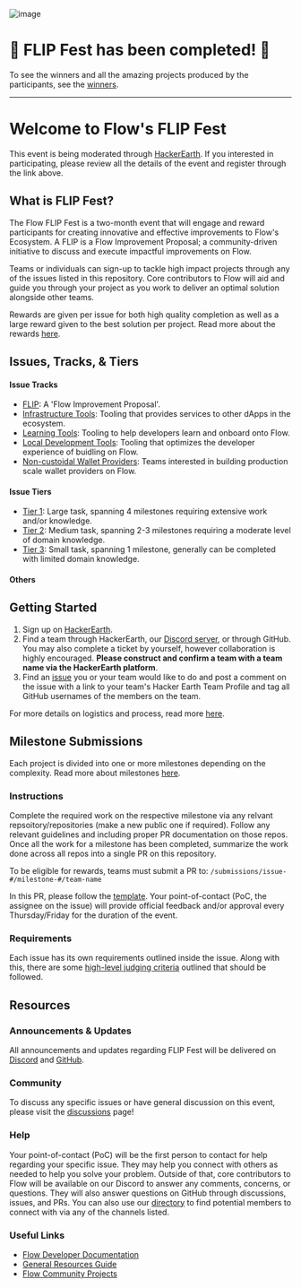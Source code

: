 ![image](https://user-images.githubusercontent.com/8709330/133093074-c64a6a04-3ee6-42d3-837d-d75ab9328a20.png)

# 🚧 FLIP Fest has been completed! 🚧

To see the winners and all the amazing projects produced by the participants, see the [winners](./winners).

---

# Welcome to Flow's FLIP Fest

This event is being moderated through [HackerEarth](https://www.hackerearth.com/challenges/hackathon/flip-fest/). If you interested in participating, please review all the details of the event and register through the link above.

## What is FLIP Fest?

The Flow FLIP Fest is a two-month event that will engage and reward participants for creating innovative and effective improvements to Flow's Ecosystem. A FLIP is a Flow Improvement Proposal; a community-driven initiative to discuss and execute impactful improvements on Flow.

Teams or individuals can sign-up to tackle high impact projects through any of the issues listed in this repository. Core contributors to Flow will aid and guide you through your project as you work to deliver an optimal solution alongside other teams.

Rewards are given per issue for both high quality completion as well as a large reward given to the best solution per project. Read more about the rewards [here](https://www.hackerearth.com/challenges/hackathon/flip-fest/#prizes).

## Issues, Tracks, & Tiers

#### Issue Tracks

- [FLIP](https://github.com/onflow/flip-fest/issues?q=is%3Aopen+is%3Aissue+label%3AFLIP): A 'Flow Improvement Proposal'.
- [Infrastructure Tools](https://github.com/onflow/flip-fest/issues?q=is%3Aopen+is%3Aissue+label%3A%22Infrastructure+Tools%22): Tooling that provides services to other dApps in the ecosystem.
- [Learning Tools](https://github.com/onflow/flip-fest/issues?q=is%3Aopen+is%3Aissue+label%3A%22Learning+Tools%22): Tooling to help developers learn and onboard onto Flow.
- [Local Development Tools](https://github.com/onflow/flip-fest/issues?q=is%3Aopen+is%3Aissue+label%3A%22Local+Development+Tools%22): Tooling that optimizes the developer experience of buidling on Flow.
- [Non-custoidal Wallet Providers](https://github.com/onflow/flip-fest/issues?q=is%3Aopen+is%3Aissue+label%3A%22Non-custodial+Wallet+Providers%22): Teams interested in building production scale wallet providers on Flow.

#### Issue Tiers

- [Tier 1](https://github.com/onflow/flip-fest/issues?q=is%3Aopen+is%3Aissue+label%3A%22Tier+1%22): Large task, spanning 4 milestones requiring extensive work and/or knowledge.
- [Tier 2](https://github.com/onflow/flip-fest/issues?q=is%3Aopen+is%3Aissue+label%3A%22Tier+2%22): 
Medium task, spanning 2-3 milestones requiring a moderate level of domain knowledge.
- [Tier 3](https://github.com/onflow/flip-fest/issues?q=is%3Aopen+is%3Aissue+label%3A%22Tier+3%22): 
Small task, spanning 1 milestone, generally can be completed with limited domain knowledge.

#### Others

## Getting Started

1. Sign up on [HackerEarth](https://www.hackerearth.com/challenges/hackathon/flip-fest/).
2. Find a team through HackerEarth, our [Discord server](https://discord.com/channels/613813861610684416/885732336052871188), or through GitHub. You may also complete a ticket by yourself, however collaboration is highly encouraged. **Please construct and confirm a team with a team name via the HackerEarth platform**.
3. Find an [issue](https://github.com/onflow/flip-fest/issues) you or your team would like to do and post a comment on the issue with a link to your team's Hacker Earth Team Profile and tag all GitHub usernames of the members on the team.

For more details on logistics and process, read more [here](https://www.hackerearth.com/challenges/hackathon/flip-fest/custom-tab/getting-started/#Getting%20Started).

## Milestone Submissions

Each project is divided into one or more milestones depending on the complexity. Read more about milestones [here](https://www.hackerearth.com/challenges/hackathon/flip-fest/#prizes).

### Instructions

Complete the required work on the respective milestone via any relvant repsoitory/repositories (make a new public one if required). Follow any relevant guidelines and including proper PR documentation on those repos. Once all the work for a milestone has been completed, summarize the work done across all repos into a single PR on this repository.

To be eligible for rewards, teams must submit a PR to:
`/submissions/issue-#/milestone-#/team-name`

In this PR, please follow the [template](https://github.com/onflow/flip-fest/blob/main/resources/pr-template.md). Your point-of-contact (PoC, the assignee on the issue) will provide official feedback and/or approval every Thursday/Friday for the duration of the event.

### Requirements

Each issue has its own requirements outlined inside the issue. Along with this, there are some [high-level judging criteria](https://github.com/onflow/flip-fest/blob/main/resources/judging-criteria.md) outlined that should be followed.

## Resources

### Announcements & Updates

All announcements and updates regarding FLIP Fest will be delivered on [Discord](https://discord.com/invite/86h3jGW8) and [GitHub](https://github.com/onflow/flip-fest/discussions).

### Community

To discuss any specific issues or have general discussion on this event, please visit the [discussions](https://github.com/onflow/flip-fest/discussions) page!

### Help

Your point-of-contact (PoC) will be the first person to contact for help regarding your specific issue. They may help you connect with others as needed to help you solve your problem. Outside of that, core contributors to Flow will be available on our Discord to answer any comments, concerns, or questions. They will also answer questions on GitHub through discussions, issues, and PRs. You can also use our [directory](https://github.com/onflow/flip-fest/blob/main/resources/flow-team-directory.csv) to find potential members to connect with via any of the channels listed.

### Useful Links

- [Flow Developer Documentation](https://docs.onflow.org/)
- [General Resources Guide](https://docs.google.com/document/d/1VXStCyTYRjGNCzTBUW9JAgVenfvLghKq3iMGkMlmroU/edit#heading=h.qpn9u6p0l5y7)
- [Flow Community Projects](https://www.flowverse.co/)
